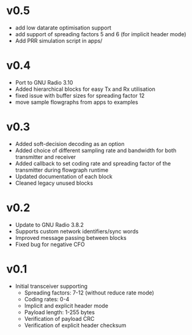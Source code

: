 # v0.5
- add low datarate optimisation support
- add support of spreading factors 5 and 6 (for implicit header mode)
- Add PRR simulation script in apps/ 


# v0.4
- Port to GNU Radio 3.10
- Added hierarchical blocks for easy Tx and Rx utilisation
- fixed issue with buffer sizes for spreading factor 12
- move sample flowgraphs from apps to examples

# v0.3
- Added soft-decision decoding as an option
- Added choice of different sampling rate and bandwidth for both transmitter and receiver
- Added callback to set coding rate and spreading factor of the transmitter during flowgraph runtime
- Updated documentation of each block
- Cleaned legacy unused blocks

# v0.2
 - Update to GNU Radio 3.8.2
 - Supports custom network identifiers/sync words
 - Improved message passing between blocks
 - Fixed bug for negative CFO

# v0.1
- Initial transceiver supporting 
    - Spreading factors: 7-12 (without reduce rate mode)
    - Coding rates: 0-4
    - Implicit and explicit header mode
    - Payload length: 1-255 bytes
    - Verification of payload CRC
    - Verification of explicit header checksum

